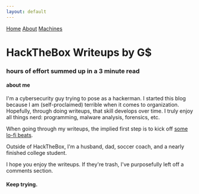 ```yaml
---
layout: default
---
```

<html>
<div class="topnav">  
  <a href="https://yaboygmoney.github.io/htb/index.html">Home</a>
  <a href="https://yaboygmoney.github.io/htb/about.html">About</a>
  <a href="https://yaboygmoney.github.io/htb/machines.html">Machines</a>
</div>
</html>

# HackTheBox Writeups by G$
### hours of effort summed up in a 3 minute read
#### about me

I'm a cybersecurity guy trying to pose as a hackerman. I started this blog because I am (self-proclaimed) terrible when 
it comes to organization. Hopefully, through doing writeups, that skill develops over time. I truly enjoy all things nerd: programming,
malware analysis, forensics, etc.

When going through my writeups, the implied first step is to kick off [some lo-fi beats](https://youtu.be/bebuiaSKtU4).

Outside of HackTheBox, I'm a husband, dad, soccer coach, and a nearly finished college student.

I hope you enjoy the writeups. If they're trash, I've purposefully left off a comments section.

#### Keep trying.
